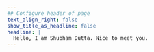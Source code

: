 ```yaml
---
## Configure header of page
text_align_right: false
show_title_as_headline: false
headline: |
  Hello, I am Shubham Dutta. Nice to meet you.
---
```


<!-- this is a subheadline -->
